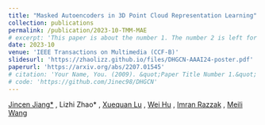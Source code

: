 ```yaml
---
title: "Masked Autoencoders in 3D Point Cloud Representation Learning"
collection: publications
permalink: /publication/2023-10-TMM-MAE
# excerpt: 'This paper is about the number 1. The number 2 is left for future work.'
date: 2023-10
venue: 'IEEE Transactions on Multimedia (CCF-B)'
slidesurl: 'https://zhaolizz.github.io/files/DHGCN-AAAI24-poster.pdf'
paperurl: 'https://arxiv.org/abs/2207.01545'
# citation: 'Your Name, You. (2009). &quot;Paper Title Number 1.&quot; <i>Journal 1</i>. 1(1).'
# code: 'https://github.com/Jinec98/DHGCN'
---
```

[Jincen Jiang*](https://www.jincenjiang.com/) , Lizhi Zhao* , [Xuequan Lu](https://www.xuequanlu.com/) , [Wei Hu](https://www.wict.pku.edu.cn/huwei/) , [Imran Razzak](https://imranrazzak.github.io/) , [Meili Wang](https://scholar.google.com/citations?user=yNb6-d4AAAAJ)

